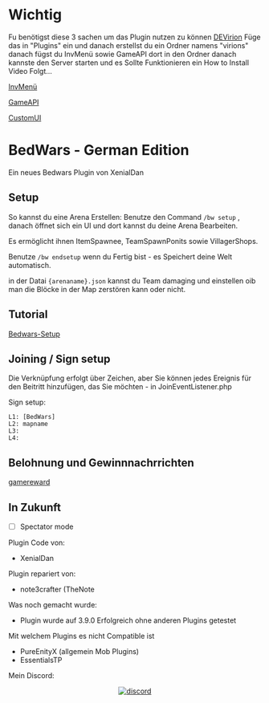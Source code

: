 # Wichtig
Fu benötigst diese 3 sachen um das Plugin nutzen zu können
[DEVirion](https://poggit.pmmp.io/p/DEVirion/1.2.7) Füge das in "Plugins" ein und danach erstellst du ein Ordner namens "virions" danach fügst du InvMenü sowie GameAPI dort in den Ordner danach kannste den Server starten und es Sollte Funktionieren ein How to Install Video Folgt...

[InvMenü](https://poggit.pmmp.io/ci/Muqsit/InvMenu/InvMenu)

[GameAPI](https://poggit.pmmp.io/ci/thebigsmileXD/gameapi/gameapi) 

[CustomUI](https://poggit.pmmp.io/ci/thebigsmileXD/customui/~)
# BedWars - German Edition
<!-- todo poggit badges -->
Ein neues Bedwars Plugin von XenialDan
## Setup
So kannst du eine Arena Erstellen:
Benutze den Command `/bw setup` , danach öffnet sich ein UI und dort kannst du deine Arena Bearbeiten.

Es ermöglicht ihnen ItemSpawnee, TeamSpawnPonits sowie VillagerShops.

Benutze `/bw endsetup` wenn du Fertig bist - es Speichert deine Welt automatisch.

in der Datai `{arenaname}.json` kannst du Team damaging und einstellen oib man die Blöcke in der Map zerstören kann oder nicht.

## Tutorial
[Bedwars-Setup](https://youtu.be/KkgD1fl_lfI)

## Joining / Sign setup
Die Verknüpfung erfolgt über Zeichen, aber Sie können jedes Ereignis für den Beitritt hinzufügen, das Sie möchten - in JoinEventListener.php

Sign setup:
```
L1: [BedWars]
L2: mapname
L3: 
L4: 
```

## Belohnung und Gewinnnachrrichten
[gamereward](https://github.com/thebigsmileXD/gamereward)

## In Zukunft
- [ ] Spectator mode

Plugin Code von:
- XenialDan

Plugin repariert von:
- note3crafter (TheNote

Was noch gemacht wurde:
- Plugin wurde auf 3.9.0 Erfolgreich ohne anderen Plugins getestet

Mit welchem Plugins es nicht Compatible ist
- PureEnityX (allgemein Mob Plugins) 
- EssentialsTP

Mein Discord:
<div align="center">
	<a href="https://discord.gg/XwXKuvy">
        <img src="https://img.shields.io/badge/chat-on%20discord-7289da.svg" alt="discord">

